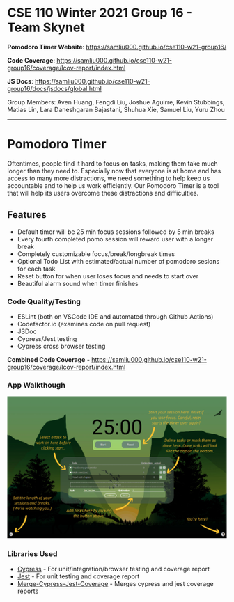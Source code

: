 # CSE 110 Winter 2021 Group 16 - Team Skynet
**Pomodoro Timer Website**: https://samliu000.github.io/cse110-w21-group16/ 

**Code Coverage**: https://samliu000.github.io/cse110-w21-group16/coverage/lcov-report/index.html

**JS Docs**: https://samliu000.github.io/cse110-w21-group16/docs/jsdocs/global.html

Group Members: Aven Huang, Fengdi Liu, Joshue Aguirre, Kevin Stubbings, Matias Lin, Lara Daneshgaran Bajastani, Shuhua Xie, Samuel Liu, Yuru Zhou

---

# Pomodoro Timer
Oftentimes, people find it hard to focus on tasks, making them take much longer than they need to. Especially now that everyone is at home and has access to many more distractions, we need something to help keep us accountable and to help us work efficiently. Our Pomodoro Timer is a tool that will help its users overcome these distractions and difficulties.

## Features
- Default timer will be 25 min focus sessions followed by 5 min breaks
- Every fourth completed pomo session will reward user with a longer break
- Completely customizable focus/break/longbreak times
- Optional Todo List with estimated/actual number of pomodoro sesions for each task
- Reset button for when user loses focus and needs to start over
- Beautiful alarm sound when timer finishes

### Code Quality/Testing
- ESLint (both on VSCode IDE and automated through Github Actions)
- Codefactor.io (examines code on pull request)
- JSDoc
- Cypress/Jest testing
- Cypress cross browser testing

**Combined Code Coverage** - https://samliu000.github.io/cse110-w21-group16/coverage/lcov-report/index.html

### App Walkthough
![Walkthrough](https://github.com/samliu000/cse110-w21-group16/blob/main/source/img/desktop-onboarding.jpg)

### Libraries Used

- [Cypress](https://github.com/codepath/CPAsyncHttpClient) - For unit/integration/browser testing and coverage report
- [Jest](https://github.com/bumptech/glide) - For unit testing and coverage report
- [Merge-Cypress-Jest-Coverage](https://www.npmjs.com/package/merge-cypress-jest-coverage) - Merges cypress and jest coverage reports
